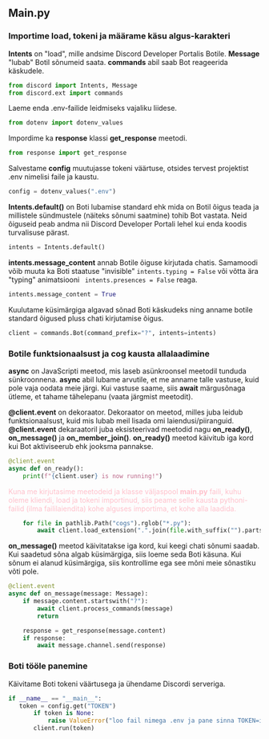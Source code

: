 ## Main.py

### Importime load, tokeni ja määrame käsu algus-karakteri

__Intents__ on "load", mille andsime Discord Developer Portalis Botile.
__Message__ "lubab" Botil sõnumeid saata.
__commands__ abil saab Bot reageerida käskudele.
```py
from discord import Intents, Message
from discord.ext import commands
```

Laeme enda .env-failide leidmiseks vajaliku liidese.
```py
from dotenv import dotenv_values
```

Impordime ka __response__ klassi __get_response__ meetodi.
```py
from response import get_response
```

Salvestame __config__ muutujasse tokeni väärtuse, otsides tervest projektist .env nimelisi faile ja kaustu.
```py
config = dotenv_values(".env")
```

__Intents.default()__ on Boti lubamise standard ehk mida on Botil õigus teada ja millistele sündmustele 
(näiteks sõnumi saatmine) tohib Bot vastata. Neid õiguseid peab andma nii Discord Developer Portali lehel kui enda koodis
turvalisuse pärast.
```py
intents = Intents.default()
```

__intents.message_content__ annab Botile õiguse kirjutada chatis. Samamoodi võib muuta ka Boti staatuse "invisible" ```intents.typing = False```
või võtta ära "typing" animatsiooni ``` intents.presences = False``` reaga.
```py
intents.message_content = True
```

Kuulutame küsimärgiga algavad sõnad Boti käskudeks ning anname botile standard õigused pluss chati kirjutamise õigus.
```py
client = commands.Bot(command_prefix="?", intents=intents)
```


### Botile funktsionaalsust ja cog kausta allalaadimine

__async__ on JavaScripti meetod, mis laseb asünkroonsel meetodil tunduda sünkroonnena. 
__async__ abil lubame arvutile, et me anname talle vastuse, kuid pole vaja oodata meie järgi.
Kui vastuse saame, siis __await__ märgusõnaga ütleme, et tahame tähelepanu (vaata järgmist meetodit).

__@client.event__ on dekoraator. Dekoraator on meetod, milles juba leidub funktsionaalsust, kuid mis lubab meil lisada omi laiendusi/piiranguid.
__@client.event__  dekaraatoril juba eksisteerivad meetodid nagu __on_ready()__, __on_message()__ ja __on_member_join()__.
__on_ready()__ meetod käivitub iga kord kui Bot aktiviseerub ehk jooksma pannakse.
```py
@client.event
async def on_ready():
    print(f"{client.user} is now running!")
```

<span style="color:pink">Kuna me kirjutasime meetodeid ja klasse väljaspool __main.py__ faili, kuhu oleme kliendi, load ja tokeni importinud, siis
peame selle kausta pythoni-failid (ilma faililaiendita) kohe alguses importima, et kohe alla laadida.</span>

```py
    for file in pathlib.Path("cogs").rglob("*.py"):
        await client.load_extension(".".join(file.with_suffix("").parts))
```

__on_message()__ meetod käivitatakse iga kord, kui keegi chati sõnumi saadab. Kui saadetud sõna algab küsimärgiga, siis 
loeme seda Boti käsuna.
Kui sõnum ei alanud küsimärgiga, siis kontrollime ega see mõni meie sõnastiku võti pole.
```py
@client.event
async def on_message(message: Message):
    if message.content.startswith("?"):
        await client.process_commands(message)
        return

    response = get_response(message.content)
    if response:
        await message.channel.send(response)
```


### Boti tööle panemine

Käivitame Boti tokeni väärtusega ja ühendame Discordi serveriga.
```py
if __name__ == "__main__":
   token = config.get("TOKEN")
       if token is None:
           raise ValueError("loo fail nimega .env ja pane sinna TOKEN=isiklik Discord Developer Portal token")
       client.run(token)
```

